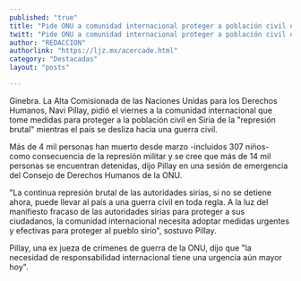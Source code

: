 ```yaml
---
published: "true"
title: "Pide ONU a comunidad internacional proteger a población civil en Siria"
twitt: "Pide ONU a comunidad internacional proteger a población civil en Siria"
author: "REDACCION"
authorlink: "https://ljz.mx/acercade.html"
category: "Destacadas"
layout: "posts"

---
```



  Ginebra. La Alta Comisionada de las Naciones Unidas para los Derechos Humanos, Navi Pillay, pidió el viernes a la comunidad internacional que tome medidas para proteger a la población civil en Siria de la "represión brutal" mientras el país se desliza hacia una guerra civil.



  Más de 4 mil personas han muerto desde marzo -incluidos 307 niños- como consecuencia de la represión militar y se cree que más de 14 mil personas se encuentran detenidas, dijo Pillay en una sesión de emergencia del Consejo de Derechos Humanos de la ONU.



  "La continua represión brutal de las autoridades sirias, si no se detiene ahora, puede llevar al país a una guerra civil en toda regla. A la luz del manifiesto fracaso de las autoridades sirias para proteger a sus ciudadanos, la comunidad internacional necesita adoptar medidas urgentes y efectivas para proteger al pueblo sirio", sostuvo Pillay.



  Pillay, una ex jueza de crímenes de guerra de la ONU, dijo que "la necesidad de responsabilidad internacional tiene una urgencia aún mayor hoy".

